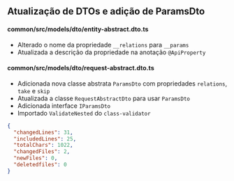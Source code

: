 ## Atualização de DTOs e adição de ParamsDto

#### common/src/models/dto/entity-abstract.dto.ts
- Alterado o nome da propriedade `__relations` para `__params`
- Atualizada a descrição da propriedade na anotação `@ApiProperty`

#### common/src/models/dto/request-abstract.dto.ts
- Adicionada nova classe abstrata `ParamsDto` com propriedades `relations`, `take` e `skip`
- Atualizada a classe `RequestAbstractDto` para usar `ParamsDto`
- Adicionada interface `IParamsDto`
- Importado `ValidateNested` do `class-validator`

```json
{
  "changedLines": 31,
  "includedLines": 25,
  "totalChars": 1022,
  "changedFiles": 2,
  "newFiles": 0,
  "deletedfiles": 0
}
```

